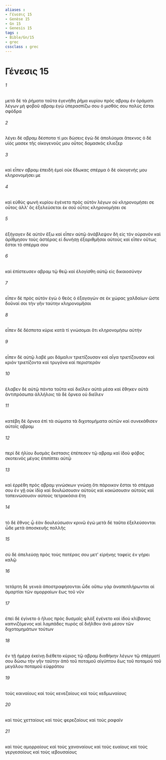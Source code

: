 ```yaml
---
aliases : 
- Γένεσις 15
- Genèse 15
- Gn 15
- Genesis 15
tags : 
- Bible/Gn/15
- grec
cssclass : grec
---
```


# Γένεσις 15

###### 1
μετὰ δὲ τὰ ῥήματα ταῦτα ἐγενήθη ῥῆμα κυρίου πρὸς αβραμ ἐν ὁράματι λέγων μὴ φοβοῦ αβραμ ἐγὼ ὑπερασπίζω σου ὁ μισθός σου πολὺς ἔσται σφόδρα
###### 2
λέγει δὲ αβραμ δέσποτα τί μοι δώσεις ἐγὼ δὲ ἀπολύομαι ἄτεκνος ὁ δὲ υἱὸς μασεκ τῆς οἰκογενοῦς μου οὗτος δαμασκὸς ελιεζερ
###### 3
καὶ εἶπεν αβραμ ἐπειδὴ ἐμοὶ οὐκ ἔδωκας σπέρμα ὁ δὲ οἰκογενής μου κληρονομήσει με
###### 4
καὶ εὐθὺς φωνὴ κυρίου ἐγένετο πρὸς αὐτὸν λέγων οὐ κληρονομήσει σε οὗτος ἀλλ' ὃς ἐξελεύσεται ἐκ σοῦ οὗτος κληρονομήσει σε
###### 5
ἐξήγαγεν δὲ αὐτὸν ἔξω καὶ εἶπεν αὐτῷ ἀνάβλεψον δὴ εἰς τὸν οὐρανὸν καὶ ἀρίθμησον τοὺς ἀστέρας εἰ δυνήσῃ ἐξαριθμῆσαι αὐτούς καὶ εἶπεν οὕτως ἔσται τὸ σπέρμα σου
###### 6
καὶ ἐπίστευσεν αβραμ τῷ θεῷ καὶ ἐλογίσθη αὐτῷ εἰς δικαιοσύνην
###### 7
εἶπεν δὲ πρὸς αὐτόν ἐγὼ ὁ θεὸς ὁ ἐξαγαγών σε ἐκ χώρας χαλδαίων ὥστε δοῦναί σοι τὴν γῆν ταύτην κληρονομῆσαι
###### 8
εἶπεν δέ δέσποτα κύριε κατὰ τί γνώσομαι ὅτι κληρονομήσω αὐτήν
###### 9
εἶπεν δὲ αὐτῷ λαβέ μοι δάμαλιν τριετίζουσαν καὶ αἶγα τριετίζουσαν καὶ κριὸν τριετίζοντα καὶ τρυγόνα καὶ περιστεράν
###### 10
ἔλαβεν δὲ αὐτῷ πάντα ταῦτα καὶ διεῖλεν αὐτὰ μέσα καὶ ἔθηκεν αὐτὰ ἀντιπρόσωπα ἀλλήλοις τὰ δὲ ὄρνεα οὐ διεῖλεν
###### 11
κατέβη δὲ ὄρνεα ἐπὶ τὰ σώματα τὰ διχοτομήματα αὐτῶν καὶ συνεκάθισεν αὐτοῖς αβραμ
###### 12
περὶ δὲ ἡλίου δυσμὰς ἔκστασις ἐπέπεσεν τῷ αβραμ καὶ ἰδοὺ φόβος σκοτεινὸς μέγας ἐπιπίπτει αὐτῷ
###### 13
καὶ ἐρρέθη πρὸς αβραμ γινώσκων γνώσῃ ὅτι πάροικον ἔσται τὸ σπέρμα σου ἐν γῇ οὐκ ἰδίᾳ καὶ δουλώσουσιν αὐτοὺς καὶ κακώσουσιν αὐτοὺς καὶ ταπεινώσουσιν αὐτοὺς τετρακόσια ἔτη
###### 14
τὸ δὲ ἔθνος ᾧ ἐὰν δουλεύσωσιν κρινῶ ἐγώ μετὰ δὲ ταῦτα ἐξελεύσονται ὧδε μετὰ ἀποσκευῆς πολλῆς
###### 15
σὺ δὲ ἀπελεύσῃ πρὸς τοὺς πατέρας σου μετ' εἰρήνης ταφεὶς ἐν γήρει καλῷ
###### 16
τετάρτη δὲ γενεὰ ἀποστραφήσονται ὧδε οὔπω γὰρ ἀναπεπλήρωνται αἱ ἁμαρτίαι τῶν αμορραίων ἕως τοῦ νῦν
###### 17
ἐπεὶ δὲ ἐγίνετο ὁ ἥλιος πρὸς δυσμαῖς φλὸξ ἐγένετο καὶ ἰδοὺ κλίβανος καπνιζόμενος καὶ λαμπάδες πυρός αἳ διῆλθον ἀνὰ μέσον τῶν διχοτομημάτων τούτων
###### 18
ἐν τῇ ἡμέρᾳ ἐκείνῃ διέθετο κύριος τῷ αβραμ διαθήκην λέγων τῷ σπέρματί σου δώσω τὴν γῆν ταύτην ἀπὸ τοῦ ποταμοῦ αἰγύπτου ἕως τοῦ ποταμοῦ τοῦ μεγάλου ποταμοῦ εὐφράτου
###### 19
τοὺς καιναίους καὶ τοὺς κενεζαίους καὶ τοὺς κεδμωναίους
###### 20
καὶ τοὺς χετταίους καὶ τοὺς φερεζαίους καὶ τοὺς ραφαϊν
###### 21
καὶ τοὺς αμορραίους καὶ τοὺς χαναναίους καὶ τοὺς ευαίους καὶ τοὺς γεργεσαίους καὶ τοὺς ιεβουσαίους
